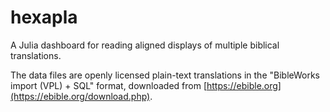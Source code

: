 # hexapla

A Julia dashboard for reading aligned displays of multiple biblical translations.  

The data files are openly licensed plain-text translations in the "BibleWorks import (VPL) + SQL" format, downloaded from [https://ebible.org](https://ebible.org/download.php).
